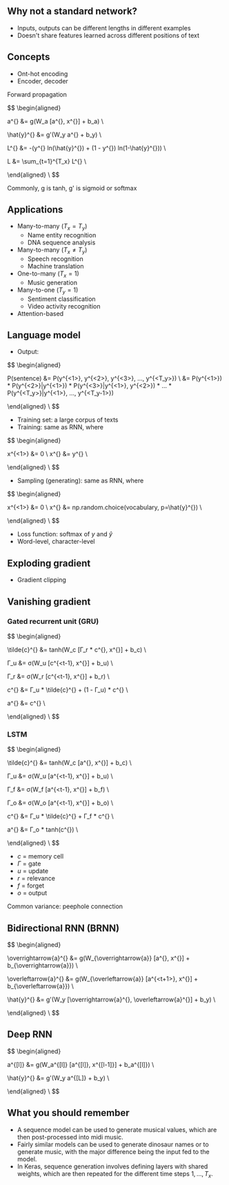 ﻿## Why not a standard network?

* Inputs, outputs can be different lengths in different examples
* Doesn't share features learned across different positions of text

## Concepts

* Ont-hot encoding
* Encoder, decoder

Forward propagation

$$
\begin{aligned}

a^{<t>} &= g(W_a [a^{<t-1>}, x^{<t>}] + b_a) \\

\hat{y}^{<t>} &= g'(W_y a^{<t>} + b_y) \\

L^{<t>} &= -(y^{<t>} ln(\hat{y}^{<t>}) + (1 - y^{<t>}) ln(1-\hat{y}^{<t>})) \\

L &= \sum_{t=1}^{T_x} L^{<t>} \\

\end{aligned} \\
$$

Commonly, g is tanh, g' is sigmoid or softmax

## Applications

* Many-to-many ($T_x = T_y$)
  * Name entity recognition
  * DNA sequence analysis
* Many-to-many ($T_x ≠ T_y$)
  * Speech recognition
  * Machine translation
* One-to-many ($T_x = 1$)
  * Music generation
* Many-to-one ($T_y = 1$)
  * Sentiment classification
  * Video activity recognition
* Attention-based

## Language model

* Output:

$$
\begin{aligned}

P(sentence) &= P(y^{<1>}, y^{<2>}, y^{<3>}, ..., y^{<T_y>}) \\
&= P(y^{<1>}) * P(y^{<2>}|y^{<1>}) * P(y^{<3>}|y^{<1>}, y^{<2>}) * ... * P(y^{<T_y>}|y^{<1>}, ..., y^{<T_y-1>})

\end{aligned} \\
$$

* Training set: a large corpus of texts
* Training: same as RNN, where

$$
\begin{aligned}

x^{<1>} &= 0 \\
x^{<t>} &= y^{<t-1>} \\

\end{aligned} \\
$$

* Sampling (generating): same as RNN, where

$$
\begin{aligned}

x^{<1>} &= 0 \\
x^{<t>} &= np.random.choice(vocabulary, p=\hat{y}^{<t-1>}) \\

\end{aligned} \\
$$

* Loss function: softmax of $y$ and $\hat{y}$
* Word-level, character-level

## Exploding gradient

* Gradient clipping

## Vanishing gradient

### Gated recurrent unit (GRU)

$$
\begin{aligned}

\tilde{c}^{<t>} &= tanh(W_c [Γ_r * c^{<t-1>}, x^{<t>}] + b_c) \\

Γ_u &= σ(W_u [c^{<t-1}, x^{<t>}] + b_u) \\

Γ_r &= σ(W_r [c^{<t-1}, x^{<t>}] + b_r) \\

c^{<t>} &= Γ_u * \tilde{c}^{<t>} + (1 - Γ_u) * c^{<t-1>} \\

a^{<t>} &= c^{<t>} \\

\end{aligned} \\
$$

### LSTM

$$
\begin{aligned}

\tilde{c}^{<t>} &= tanh(W_c [a^{<t-1>}, x^{<t>}] + b_c) \\

Γ_u &= σ(W_u [a^{<t-1}, x^{<t>}] + b_u) \\

Γ_f &= σ(W_f [a^{<t-1}, x^{<t>}] + b_f) \\

Γ_o &= σ(W_o [a^{<t-1}, x^{<t>}] + b_o) \\

c^{<t>} &= Γ_u * \tilde{c}^{<t>} + Γ_f * c^{<t-1>} \\

a^{<t>} &= Γ_o * tanh(c^{<t>}) \\

\end{aligned} \\
$$

* $c$ = memory cell
* $Γ$ = gate
* $u$ = update
* $r$ = relevance
* $f$ = forget
* $o$ = output

Common variance: peephole connection

## Bidirectional RNN (BRNN)

$$
\begin{aligned}

\overrightarrow{a}^{<t>} &= g(W_{\overrightarrow{a}} [a^{<t-1>}, x^{<t>}] + b_{\overrightarrow{a}}) \\

\overleftarrow{a}^{<t>} &= g(W_{\overleftarrow{a}} [a^{<t+1>}, x^{<t>}] + b_{\overleftarrow{a}}) \\

\hat{y}^{<t>} &= g'(W_y [\overrightarrow{a}^{<t>}, \overleftarrow{a}^{<t>}] + b_y) \\

\end{aligned} \\
$$

## Deep RNN

$$
\begin{aligned}

a^{[l]<t>} &= g(W_a^{[l]} [a^{[l]<t-1>}, x^{[l-1]<t>}] + b_a^{[l]}) \\

\hat{y}^{<t>} &= g'(W_y a^{[L]<t>} + b_y) \\

\end{aligned} \\
$$

## What you should remember

- A sequence model can be used to generate musical values, which are then post-processed into midi music.
- Fairly similar models can be used to generate dinosaur names or to generate music, with the major difference being the input fed to the model.
- In Keras, sequence generation involves defining layers with shared weights, which are then repeated for the different time steps $1, \ldots, T_x$.
